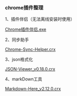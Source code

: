 

### chrome插件整理

1、插件伴侣（无法离线安装时使用）

[Chrome插件伴侣.exe](https://github.com/skyrimor/chrome_extensions/raw/master/extensions/Chrome插件伴侣.exe)

2、同步助手

[Chrome-Sync-Helper.crx](https://github.com/skyrimor/chrome_extensions/raw/master/extensions/Chrome-Sync-Helper.crx)

3、json格式化

[JSON-Viewer_v0.18.0.crx](https://github.com/skyrimor/chrome_extensions/raw/master/extensions/JSON-Viewer_v0.18.0.crx
)

4、markDown工具

[Markdown-Here_v2.12.0.crx](https://github.com/skyrimor/chrome_extensions/raw/master/extensions/Markdown-Here_v2.12.0.crx)